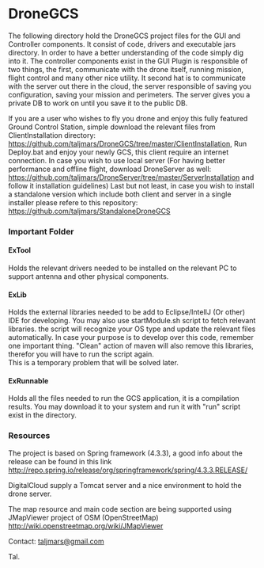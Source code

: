 # DroneGCS

The following directory hold the DroneGCS project files for the GUI and Controller components. It consist of code, drivers and executable jars directory.
In order to have a better understanding of the code simply dig into it.
The controller components exist in the GUI Plugin is responsible of two things, the first, communicate with the drone
itself, running mission, flight control and many other nice utility. It second hat is to communicate with the server
out there in the cloud, the server responsible of saving you configuration, saving your mission and perimeters.
The server gives you a private DB to work on until you save it to the public DB.

If you are a user who wishes to fly you drone and enjoy this fully featured Ground Control Station, simple download the relevant files from ClientInstallation directory: https://github.com/taljmars/DroneGCS/tree/master/ClientInstallation, Run Deploy.bat and enjoy your newly GCS, this client require an internet connection. In case you wish to use local server (For having better performance and offline flight, download DroneServer as well: https://github.com/taljmars/DroneServer/tree/master/ServerInstallation and follow it installation guidelines)
Last but not least, in case you wish to install a standalone version which include both client and server in a single installer please refere to this repository: https://github.com/taljmars/StandaloneDroneGCS

### Important Folder
#### ExTool
Holds the relevant drivers needed to be installed on the relevant PC to support antenna and other physical components.
#### ExLib
Holds the external libraries needed to be add to Eclipse/IntelIJ (Or other) IDE for developing.
You may also use startModule.sh script to fetch relevant libraries. the script will recognize your OS type and
update the relevant files automatically.
In case your purpose is to develop over this code, remember one important thing.
"Clean" action of maven will also remove this libraries, therefor you will have to run the script again.  
This is a temporary problem that will be solved later.
#### ExRunnable
Holds all the files needed to run the GCS application, it is a compilation results.
You may download it to your system and run it with "run" script exist in the directory.

### Resources
The project is based on Spring framework (4.3.3), a good info about the release can be found in this link
http://repo.spring.io/release/org/springframework/spring/4.3.3.RELEASE/

DigitalCloud supply a Tomcat server and a nice environment to hold the drone server.

The map resource and main code section are being supported using JMapViewer project of OSM (OpenStreetMap)
http://wiki.openstreetmap.org/wiki/JMapViewer

Contact:
taljmars@gmail.com

Tal.
